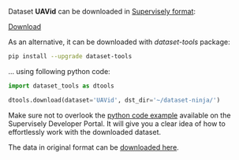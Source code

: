 Dataset **UAVid** can be downloaded in [Supervisely format](https://developer.supervisely.com/api-references/supervisely-annotation-json-format):

 [Download](https://assets.supervisely.com/supervisely-supervisely-assets-public/teams_storage/H/X/LE/kzOCr8YKb83NzcgQmIFTb0p9mTpyjuRbEjAyEUnbgxIaJfSkjQHZiCnHI00HkObjj8bvJjIUM3lHd6Xfsg5AfE5b4e1NXafmjhCQj6JUs4ybmUolfgIbTGKQoqV2.tar)

As an alternative, it can be downloaded with *dataset-tools* package:
``` bash
pip install --upgrade dataset-tools
```

... using following python code:
``` python
import dataset_tools as dtools

dtools.download(dataset='UAVid', dst_dir='~/dataset-ninja/')
```
Make sure not to overlook the [python code example](https://developer.supervisely.com/getting-started/python-sdk-tutorials/iterate-over-a-local-project) available on the Supervisely Developer Portal. It will give you a clear idea of how to effortlessly work with the downloaded dataset.

The data in original format can be [downloaded here](https://uavid.nl/).